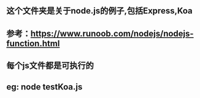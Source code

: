 ## 这个文件夹是关于node.js的例子,包括Express,Koa

## 参考：https://www.runoob.com/nodejs/nodejs-function.html

## 每个js文件都是可执行的
## eg: node testKoa.js